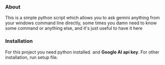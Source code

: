 ### About
This is a simple python script which allows you to ask gemini anything from your windows command line directly, some times you damn need to know some command or anything else, and it's just useful to have it here
### Installation
For this project you need python installed. and **Google AI api key**. For other installation, run setup file.

